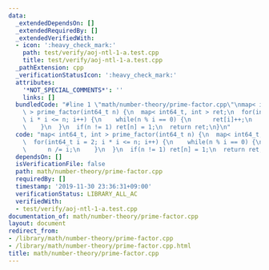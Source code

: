 ```yaml
---
data:
  _extendedDependsOn: []
  _extendedRequiredBy: []
  _extendedVerifiedWith:
  - icon: ':heavy_check_mark:'
    path: test/verify/aoj-ntl-1-a.test.cpp
    title: test/verify/aoj-ntl-1-a.test.cpp
  _pathExtension: cpp
  _verificationStatusIcon: ':heavy_check_mark:'
  attributes:
    '*NOT_SPECIAL_COMMENTS*': ''
    links: []
  bundledCode: "#line 1 \"math/number-theory/prime-factor.cpp\"\nmap< int64_t, int\
    \ > prime_factor(int64_t n) {\n  map< int64_t, int > ret;\n  for(int64_t i = 2;\
    \ i * i <= n; i++) {\n    while(n % i == 0) {\n      ret[i]++;\n      n /= i;\n\
    \    }\n  }\n  if(n != 1) ret[n] = 1;\n  return ret;\n}\n"
  code: "map< int64_t, int > prime_factor(int64_t n) {\n  map< int64_t, int > ret;\n\
    \  for(int64_t i = 2; i * i <= n; i++) {\n    while(n % i == 0) {\n      ret[i]++;\n\
    \      n /= i;\n    }\n  }\n  if(n != 1) ret[n] = 1;\n  return ret;\n}\n"
  dependsOn: []
  isVerificationFile: false
  path: math/number-theory/prime-factor.cpp
  requiredBy: []
  timestamp: '2019-11-30 23:36:31+09:00'
  verificationStatus: LIBRARY_ALL_AC
  verifiedWith:
  - test/verify/aoj-ntl-1-a.test.cpp
documentation_of: math/number-theory/prime-factor.cpp
layout: document
redirect_from:
- /library/math/number-theory/prime-factor.cpp
- /library/math/number-theory/prime-factor.cpp.html
title: math/number-theory/prime-factor.cpp
---
```


